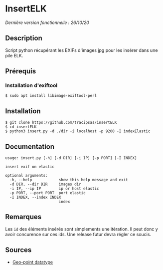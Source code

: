 # InsertELK

*Dernière version fonctionnelle : 26/10/20*

## Description

Script python récupérant les EXIFs d'images jpg pour les insérer dans une pile ELK.

## Prérequis

### Installation d'exiftool

```
$ sudo apt install libimage-exiftool-perl
```

## Installation

```
$ git clone https://github.com/tracipsas/insertELK
$ cd insertELK
$ python3 insert.py -d ./dir -i localhost -p 9200 -I indexElastic
```

## Documentation
```
usage: insert.py [-h] [-d DIR] [-i IP] [-p PORT] [-I INDEX]

insert exif on elastic

optional arguments:
  -h, --help            show this help message and exit
  -d DIR, --dir DIR     images dir
  -i IP, --ip IP        ip or host elastic
  -p PORT, --port PORT  port elastic
  -I INDEX, --index INDEX
                        index
```
## Remarques

Les `id` des éléments insérés sont simplements une itération. Il peut donc y avoir concurence sur ces ids.
Une release futur devra régler ce soucis.

## Sources
* [Geo-point datatype](https://www.elastic.co/guide/en/elasticsearch/reference/6.8/geo-point.html)
